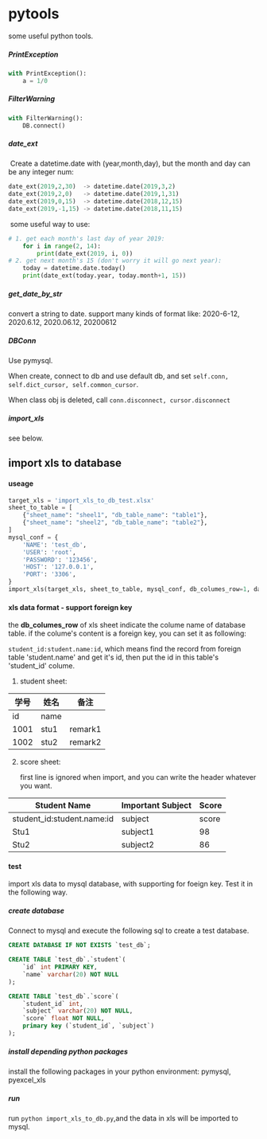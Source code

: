 # pytools
some useful python tools.

##### PrintException

```python
with PrintException():
	a = 1/0
```

##### FilterWarning
```python
with FilterWarning():
	DB.connect()
```
##### date_ext

​    Create a datetime.date with (year,month,day), but the month and day can be any integer num:

```python
date_ext(2019,2,30)  -> datetime.date(2019,3,2)
date_ext(2019,2,0)   -> datetime.date(2019,1,31)
date_ext(2019,0,15)  -> datetime.date(2018,12,15)
date_ext(2019,-1,15) -> datetime.date(2018,11,15) 
```

​	some useful way to use:

```python
# 1. get each month's last day of year 2019:
    for i in range(2, 14):
        print(date_ext(2019, i, 0))
# 2. get next month's 15 (don't worry it will go next year):
    today = datetime.date.today()
    print(date_ext(today.year, today.month+1, 15))
```



##### get_date_by_str

 convert a string to date. support many kinds of format like: 2020-6-12, 2020.6.12, 2020.06.12, 20200612

##### DBConn

Use pymysql. 

When create, connect to db and use default db, and set `self.conn, self.dict_cursor, self.common_cursor`. 

When class obj is deleted, call `conn.disconnect, cursor.disconnect`

##### import_xls

see below.





## import xls to database

#### useage

```python
target_xls = 'import_xls_to_db_test.xlsx'
sheet_to_table = [
    {"sheet_name": "sheel1", "db_table_name": "table1"},
    {"sheet_name": "sheel2", "db_table_name": "table2"},
]
mysql_conf = {
    'NAME': 'test_db',
    'USER': 'root',
    'PASSWORD': '123456',
    'HOST': '127.0.0.1',
    'PORT': '3306', 
}
import_xls(target_xls, sheet_to_table, mysql_conf, db_columes_row=1, data_start_row=2)
```

#### xls data format - support foreign key

the **db_columes_row** of xls sheet indicate the colume name of database table.  if the colume's content is a foreign key, you can set it as following:

`student_id:student.name:id`, which means find the record from foreign table 'student.name' and get it's id, then put the id in this table's 'student_id' colume.

1. student sheet:

   

| 学号 | 姓名 | 备注    |
| ---- | ---- | ------- |
| id   | name |         |
| 1001 | stu1 | remark1 |
| 1002 | stu2 | remark2 |

2. score sheet:

   first line is ignored when import, and you can write the header whatever you want.

| Student Name               | Important Subject | Score |
| -------------------------- | ----------------- | ----- |
| student_id:student.name:id | subject           | score |
| Stu1                       | subject1          | 98    |
| Stu2                       | subject2          | 86    |

#### test

import xls data to mysql database, with supporting for foeign key. Test it in the following way.

##### create database
Connect to mysql and execute the following sql to create a test database.
```sql
CREATE DATABASE IF NOT EXISTS `test_db`;

CREATE TABLE `test_db`.`student`(
	`id` int PRIMARY KEY,
	`name` varchar(20) NOT NULL
);

CREATE TABLE `test_db`.`score`(
	`student_id` int,
	`subject` varchar(20) NOT NULL,
    `score` float NOT NULL,
	primary key (`student_id`, `subject`)
);
```

##### install depending python packages
install the following packages in your python environment: pymysql, pyexcel_xls

##### run
run `python import_xls_to_db.py`,and the data in xls will be imported to mysql.





